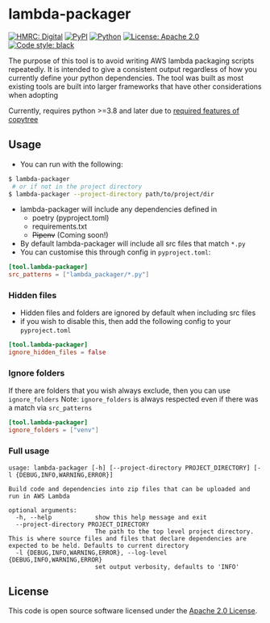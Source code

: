 # lambda-packager

<a href="https://github.com/hmrc"><img alt="HMRC: Digital" src="https://img.shields.io/badge/HMRC-Digital-FFA500?style=flat&labelColor=000000&logo=gov.uk"></a>
<a href="https://pypi.org/project/lambda-packager/"><img alt="PyPI" src="https://img.shields.io/pypi/v/lambda-packager"></a>
<a href="https://pypi.org/project/lambda-packager/"><img alt="Python" src="https://img.shields.io/pypi/pyversions/lambda-packager"></a>
<a href="https://github.com/hmrc/python-aws-lambda-packager/blob/master/LICENSE"><img alt="License: Apache 2.0" src="https://img.shields.io/github/license/hmrc/python-aws-lambda-packager"></a>
<a href="https://github.com/psf/black"><img alt="Code style: black" src="https://img.shields.io/badge/code%20style-black-000000.svg"></a>

The purpose of this tool is to avoid writing AWS lambda packaging scripts repeatedly. It is intended to give a consistent output regardless of how you currently define your python dependencies. The tool was built as most existing tools are built into larger frameworks that have other considerations when adopting

Currently, requires python >=3.8 and later due to [required features of copytree](https://docs.python.org/3/library/shutil.html#shutil.copytree)

## Usage
- You can run with the following:
```bash
$ lambda-packager
 # or if not in the project directory  
$ lambda-packager --project-directory path/to/project/dir
```
- lambda-packager will include any dependencies defined in
    - poetry (pyproject.toml)
    - requirements.txt
    - ~~Pipenv~~ (Coming soon!)
- By default lambda-packager will include all src files that match `*.py`
- You can customise this through config in `pyproject.toml`:
```toml
[tool.lambda-packager]
src_patterns = ["lambda_packager/*.py"]
```

### Hidden files
- Hidden files and folders are ignored by default when including src files
- if you wish to disable this, then add the following config to your `pyproject.toml`
```toml
[tool.lambda-packager]
ignore_hidden_files = false
```

### Ignore folders
If there are folders that you wish always exclude, then you can use `ignore_folders`
Note: `ignore_folders` is always respected even if there was a match via `src_patterns`
```toml
[tool.lambda-packager]
ignore_folders = ["venv"]
```

### Full usage
```
usage: lambda-packager [-h] [--project-directory PROJECT_DIRECTORY] [-l {DEBUG,INFO,WARNING,ERROR}]

Build code and dependencies into zip files that can be uploaded and run in AWS Lambda

optional arguments:
  -h, --help            show this help message and exit
  --project-directory PROJECT_DIRECTORY
                        The path to the top level project directory. This is where source files and files that declare dependencies are expected to be held. Defaults to current directory
  -l {DEBUG,INFO,WARNING,ERROR}, --log-level {DEBUG,INFO,WARNING,ERROR}
                        set output verbosity, defaults to 'INFO'

```

## License

This code is open source software licensed under the [Apache 2.0 License]("http://www.apache.org/licenses/LICENSE-2.0.html").
